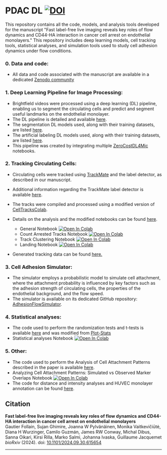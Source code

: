 # PDAC DL  [![DOI](https://zenodo.org/badge/DOI/10.5281/zenodo.13868959.svg)](https://doi.org/10.5281/zenodo.13868959)


This repository contains all the code, models, and analysis tools developed for the manuscript "Fast label-free live imaging reveals key roles of flow dynamics and CD44-HA interaction in cancer cell arrest on endothelial monolayers." This repository includes deep learning models, cell tracking tools, statistical analyses, and simulation tools used to study cell adhesion dynamics under flow conditions.


### 0. **Data and code**:
   - All data and code associated with the manuscript are available in a dedicated [Zenodo community](https://zenodo.org/communities/pdac_dl) 

### 1. **Deep Learning Pipeline for Image Processing**:
   - Brightfield videos were processed using a deep learning (DL) pipeline, enabling us to segment the circulating cells and predict and segment useful landmarks on the endothelial monolayer.
   - The DL pipeline is detailed and available [here](https://github.com/CellMigrationLab/PDAC_DL/wiki/Deep-Learning%E2%80%90based-Image-Analysis-Pipeline).
   - The segmentation DL models used, along with their training datasets, are listed [here](https://github.com/CellMigrationLab/PDAC_DL/wiki/Segmentation-models).
   - The artificial labeling DL models used, along with their training datasets, are listed [here](https://github.com/CellMigrationLab/PDAC_DL/wiki/Artificial-labeling-models).
   - This pipeline was created by integrating multiple [ZeroCostDL4Mic](https://github.com/HenriquesLab/ZeroCostDL4Mic) notebooks.

### 2. **Tracking Circulating Cells**:
   - Circulating cells were tracked using [TrackMate](https://imagej.net/plugins/trackmate/) and the label detector, as described in our manuscript.
   - Additional information regarding the TrackMate label detector is available [here](https://imagej.net/plugins/trackmate/detectors/trackmate-label-image-detector).
   - The tracks were compiled and processed using a modified version of [CellTracksColab](https://github.com/CellMigrationLab/CellTracksColab).
   - Details on the analysis and the modified notebooks can be found [here](https://github.com/CellMigrationLab/PDAC_DL/wiki/PDAC-CellTracksColab).

      - General Notebook [![Open In Colab](https://colab.research.google.com/assets/colab-badge.svg)](https://colab.research.google.com/github/CellMigrationLab/PDAC_DL/blob/main/CellTracksColab/PDAC_CellTracksColab_General.ipynb)
      - Count Arrested Tracks Notebook [![Open In Colab](https://colab.research.google.com/assets/colab-badge.svg)](https://colab.research.google.com/github/CellMigrationLab/PDAC_DL/blob/main/CellTracksColab/PDAC_CellTracksColab%20_Arrested_Tracks.ipynb)
      - Track Clustering Notebook [![Open In Colab](https://colab.research.google.com/assets/colab-badge.svg)](https://colab.research.google.com/github/CellMigrationLab/PDAC_DL/blob/main/CellTracksColab/PDAC_CellTracksColab_Track_Clustering.ipynb)
      - Landing Notebook [![Open In Colab](https://colab.research.google.com/assets/colab-badge.svg)](https://colab.research.google.com/github/CellMigrationLab/PDAC_DL/blob/main/CellTracksColab/PDAC_CellTracksColab_Landing_Tracks.ipynb)

   - Generated tracking data can be found [here.](https://github.com/CellMigrationLab/PDAC_DL/wiki/Tracking-datasets) 

### 3. **Cell Adhesion Simulator**:
   - The simulator employs a probabilistic model to simulate cell attachment, where the attachment probability is influenced by key factors such as the adhesion strength of circulating cells, the properties of the endothelial background, and the flow speed.
   - The simulator is available on its dedicated GitHub repository: [AdhesionFlowSimulator](https://github.com/CellMigrationLab/AdhesionFlowSimulator).

### 4. **Statistical analyses**:
   - The code used to perform the randomization tests and t-tests is available [here](https://github.com/CellMigrationLab/PDAC_DL/wiki/Statistics) and was modified from  [Plot-Stats](https://github.com/CellMigrationLab/Plot-Stats)
   - Statistical analyses Notebook [![Open In Colab](https://colab.research.google.com/assets/colab-badge.svg)](https://colab.research.google.com/github/CellMigrationLab/PDAC_DL/blob/main/Statistics/Plot%26Stats_PDAC.ipynb)

### 5. **Other**:
   - The code used to perform the Analysis of Cell Attachment Patterns described in the paper is available [here](https://github.com/CellMigrationLab/PDAC_DL/tree/main/CellAttachmentSimulation).
   - Analyzing Cell Attachment Patterns: Simulated vs Observed Marker Overlaps Notebook [![Open In Colab](https://colab.research.google.com/assets/colab-badge.svg)](https://colab.research.google.com/github/CellMigrationLab/PDAC_DL/blob/main/CellAttachmentSimulation/Analyzing_Cell_Attachment_Patterns_Simulated_vs_Observed_Marker_Overlaps.ipynb)
   - The code for distance and intensity analyses and HUVEC monolayer annotation can be found [here](https://github.com/CellMigrationLab/PDAC_DL/tree/main/Analysis_scripts).

## Citation

**Fast label-free live imaging reveals key roles of flow dynamics and CD44-HA interaction in cancer cell arrest on endothelial monolayers**  
Gautier Follain, Sujan Ghimire, Joanna W Pylvänäinen, Monika Vaitkevičiūtė, Diana H Wurzinger, Camilo Guzmán, James RW Conway, Michal Dibus, Sanna Oikari, Kirsi Rilla, Marko Salmi, Johanna Ivaska, Guillaume Jacquemet  
*bioRxiv* (2024). doi: [10.1101/2024.09.30.615654](https://doi.org/10.1101/2024.09.30.615654)



---





